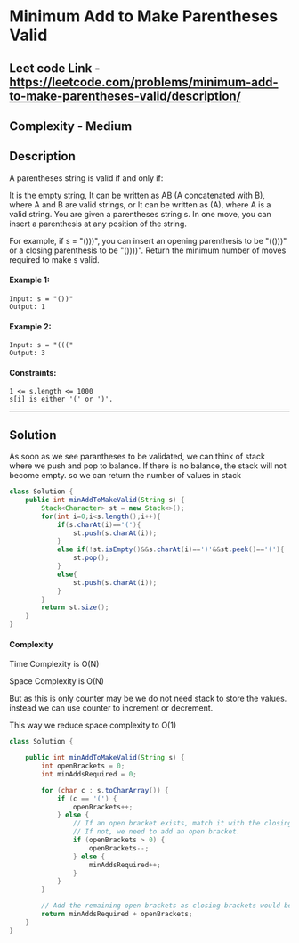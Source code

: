# Minimum Add to Make Parentheses Valid

## Leet code Link - https://leetcode.com/problems/minimum-add-to-make-parentheses-valid/description/

## Complexity - Medium

## Description
A parentheses string is valid if and only if:

It is the empty string,
It can be written as AB (A concatenated with B), where A and B are valid strings, or
It can be written as (A), where A is a valid string.
You are given a parentheses string s. In one move, you can insert a parenthesis at any position of the string.

For example, if s = "()))", you can insert an opening parenthesis to be "(()))" or a closing parenthesis to be "())))".
Return the minimum number of moves required to make s valid.

 

#### Example 1:
```
Input: s = "())"
Output: 1
```
#### Example 2:
```
Input: s = "((("
Output: 3
 ```

#### Constraints:
```
1 <= s.length <= 1000
s[i] is either '(' or ')'.
```
---
## Solution 
As soon as we see parantheses to be validated, we can think of stack where we push and pop to balance. If there is no balance, the stack will not become empty. so we can return the number of values in stack

```java
class Solution {
    public int minAddToMakeValid(String s) {
        Stack<Character> st = new Stack<>();
        for(int i=0;i<s.length();i++){
            if(s.charAt(i)=='('){
                st.push(s.charAt(i));
            }
            else if(!st.isEmpty()&&s.charAt(i)==')'&&st.peek()=='('){
                st.pop();
            }
            else{
                st.push(s.charAt(i));
            }
        }
        return st.size();
    }
}
```
#### Complexity
Time Complexity is O(N) 

Space Complexity is O(N)

But as this is only counter may be we do not need stack to store the values. instead we can use counter to increment or decrement. 

This way we reduce space complexity to O(1)

```java
class Solution {

    public int minAddToMakeValid(String s) {
        int openBrackets = 0;
        int minAddsRequired = 0;

        for (char c : s.toCharArray()) {
            if (c == '(') {
                openBrackets++;
            } else {
                // If an open bracket exists, match it with the closing one
                // If not, we need to add an open bracket.
                if (openBrackets > 0) {
                    openBrackets--;
                } else {
                    minAddsRequired++;
                }
            }
        }

        // Add the remaining open brackets as closing brackets would be required.
        return minAddsRequired + openBrackets;
    }
}
```
